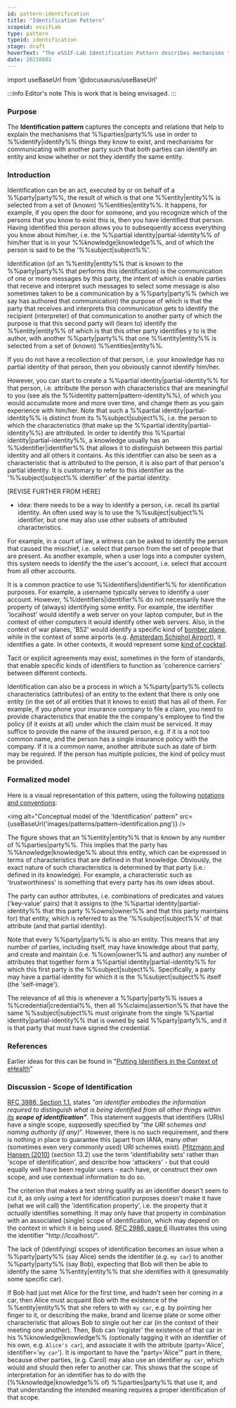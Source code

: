 ```yaml
---
id: pattern-identification
title: "Identification Pattern"
scopeid: essifLab
type: pattern
typeid: identification
stage: draft
hoverText: "The eSSIF-Lab Identification Pattern describes mechanisms that Parties use to identify Entities, and mechanisms for communicating with another Party such that both Parties can identify an entity and know whether or not they identify the same entity."
date: 20210803
---
```


import useBaseUrl from '@docusaurus/useBaseUrl'

:::info Editor's note
This is work that is being envisaged.
:::

### Purpose
The **Identification pattern** captures the concepts and relations that help to explain the mechanisms that %%parties|party%% use in order to %%identify|identify%% things they know to exist, and mechanisms for communicating with another party such that both parties can identify an entity and know whether or not they identify the same entity.

### Introduction
Identification can be an act, executed by or on behalf of a %%party|party%%, the result of which is that one %%entity|entity%% is selected from a set of (known) %%entities|entity%%. It happens, for example, if you open the door for someone, and you recognize which of the persons that you know to exist this is, then you have identified that person. Having identified this person allows you to subsequently access everything you know about him/her, i.e. the %%partial identity|partial-identity%% of him/her that is in your %%knowledge|knowledge%%, and of which the person is said to be the '%%subject|subject%%'.

Identification (of an %%entity|entity%% that is known to the %%party|party%% that performs this identification) is the communication of one or more messages by this party, the intent of which is enable parties that receive and interpret such messages to select  some message   is also sometimes taken to be a communication by a %%party|party%% (which we say has authored that communication) the purpose of which is that the party that receives and interprets this communication gets to identify the  recipient (interpreter) of that communication  to another party of which the purpose is that this second party will (learn to) identify the %%entity|entity%%   of which is that this other party identifies y to  is the author, with another %%party|party%% that one %%entity|entity%% is selected from a set of (known) %%entities|entity%%.

If you do not have a recollection of that person, i.e. your knowledge has no partial identity of that person, then you obviously cannot identify him/her.

However, you can start to create a %%partial identity|partial-identity%% for that person, i.e. attribute the person with characteristics that are meaningful to you (see als the %%identity pattern|pattern-identity%%), of which you would accumulate more and more over time, and change them as you gain experience with him/her. Note that such a %%partial identity|partial-identity%% is distinct from its %%subject|subject%%, i.e. the person to which the characteristics (that make up the %%partial identity|partial-identity%%) are attributed. In order to identify this %%partial identity|partial-identity%%, a knowledge usually has an %%identifier|identifier%% that allows it to distinguish between this partial identity and all others it contains. As this identifier can also be seen as a characteristic that is attributed to the person, it is also part of that person's partial identity. It is customary to refer to this identifier as the '%%subject|subject%% identifier' of the partial identity.

[REVISE FURTHER FROM HERE]
- idea: there needs to be a way to identify a person, i.e. recall its partial identity. An often used way is to use the %%subject|subject%% identifier, but one may also use other subsets of attributed characteristics.


For example, in a court of law, a witness can be asked to identify the person that caused the mischief, i.e. select that person from the set of people that are present. As another example, when a user logs into a computer system, this system needs to identify the the user's account, i.e. select that account from all other accounts.

It is a common practice to use %%identifiers|identifier%% for identification purposes. For example, a username typically serves to identify a user account. However, %%identifiers|identifier%% do not necessarily have the property of (always) identifying some entity. For example, the identifier 'localhost' would identify a web server on your laptop computer, but in the context of other computers it would identify other web servers. Also, in the context of war planes, 'B52' would identify a specific kind of [bomber plane](https://en.wikipedia.org/wiki/The_B-52%27s), while in the context of some airports (e.g. [Amsterdam Schiphol Airport](https://foursquare.com/v/position-b52/4e270f7818380c0d4dfd15b7/photos)), it identifies a gate. In other contexts, it would represent some [kind of cocktail](https://en.wikipedia.org/wiki/B-52_(cocktail)).

Tacit or explicit agreements may exist, sometimes in the form of standards, that enable specific kinds of identifiers to function as 'coherence carriers' between different contexts.



Identification can also be a process in which a %%party|party%% collects characteristics (attributes) of an entity to the extent that there is only one entity (in the set of all entities that it knows to exist) that has all of them. For example, if you phone your insurance company to file a claim, you need to provide characteristics that enable the the company's employee to find the policy (if it exists at all) under which the claim must be serviced. It may suffice to provide the name of the insured person, e.g. if it is a not too common name, and the person has a single insurance policy with the company. If it is a common name, another attribute such as date of birth may be required. If the person has multiple policies, the kind of policy must be provided.


### Formalized model
Here is a visual representation of this pattern, using the following [notations and conventions](../notations-and-conventions#pattern-diagram-notations):

<img
  alt="Conceptual model of the 'Identification' pattern"
  src={useBaseUrl('images/patterns/pattern-identification.png')}
/>

The figure shows that an %%entity|entity%% that is known by any number of %%parties|party%%. This implies that the party has %%knowledge|knowledge%% about this entity, which can be expressed in terms of characteristics that are defined in that knowledge. Obviously, the exact nature of such characteristics is determined by that party (i.e.: defined in its knowledge). For example, a characteristic such as 'trustworthiness' is something that every party has its own ideas about.

The party can author attributes, i.e. combinations of predicates and values ('key-value' pairs) that it assigns to (the %%partial identity|partial-identity%% that this party %%owns|owner%% and that this party maintains for) that entity, which is referred to as the '%%subject|subject%%' of that attribute (and that partial identity).

Note that every %%party|party%% is also an entity. This means that any number of parties, including itself, may have knowledge about that party, and create and maintain (i.e. %%own|owner%% and author) any number of attributes that together form a %%partial identity|partial-identity%% for which this first party is the %%subject|subject%%. Specifically, a party may have a partial identity for which it is the %%subject|subject%% itself (the 'self-image').

The relevance of all this is whenever a %%party|party%% issues a %%credential|credential%%, then all %%claims|assertion%% that have the same %%subject|subject%% must originate from the single %%partial identity|partial-identity%% that is owned by said %%party|party%%, and it is that party that must have signed the credential.

### References

Earlier ideas for this can be found in "[Putting Identifiers in the Context of eHealth](https://link.springer.com/content/pdf/10.1007/978-0-387-79026-8_27.pdf)"


### Discussion - Scope of Identification
[RFC 3986, Section 1.1.](https://tools.ietf.org/html/rfc3986#section-1.1) states _"an identifier embodies the information required to distinguish what is being identified from all other things within <u>its</u> **scope of identification"**_. This statement suggests that identifiers (URIs) have a single scope, supposedly specified by "_the URI schemes and naming authority (if any)_". However, there is no such requirement, and there is nothing in place to guarantee this (apart from IANA, many other (sometimes even very commonly used) URI schemes exist). [Pfitzmann and Hansen (2010)](https://dud.inf.tu-dresden.de/literatur/Anon_Terminology_v0.34.pdf) (section 13.2) use the term 'identifiability sets' rather than 'scope of identification', and describe how 'attackers' - but that could equally well have been regular users - each have, or construct their own scope, and use contextual information to do so.

The criterion that makes a text string qualify as an identifier doesn't seem to cut it, as only _using_ a text for identification purposes doesn't make it have (what we will call) the 'identification property', i.e. the property that it _actually_ identifies something. It may only have that property in combination with an associated (single) scope of identification, which may depend on the context in which it is being used. [RFC 2986, page 6](https://tools.ietf.org/html/rfc3986#page-6) illustrates this using the identifier "http://lcoalhost/".

The lack of (identifying) scopes of identification becomes an issue when a %%party|party%% (say Alice) sends the identifier (e.g. `my car`) to another %%party|party%% (say Bob), expecting that Bob will then be able to identify the same %%entity|entity%% that she identifies with it (presumably some specific car).

If Bob had just met Alice for the first time, and hadn't seen her coming in a car, then Alice must acquaint Bob with the existence of the %%entity|entity%% that she refers to with `my car`, e.g. by pointing her finger to it, or describing the make, brand and license plate or some other characteristic that allows Bob to single out her car (in the context of their meeting one another). Then, Bob can 'register' the existence of that car in his %%knowledge|knowledge%% (optionally tagging it with an identifier of his own, e.g. `Alice's car`), and associate it with the attribute (party='Alice', identifier='`my car`'). It is important to have the "party='Alice'" part in there, because other parties, (e.g. Carol) may also use an identifier `my car`, which would and should then refer to another car. This shows that the scope of interpretation for an identifier has to do with the (%%knowledge|knowledge%% of) %%parties|party%% that use it, and that understanding the intended meaning requires a proper identification of that scope.
